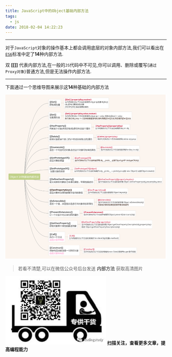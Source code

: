 ```yaml
---
title: JavaScript中的Object基础内部方法
tags:
  - js
date: 2018-02-04 14:22:23
---
```


------------------------------------------------------------------

对于`JavaScript`对象的操作基本上都会调用底层的对象内部方法,我们可以看出在[`ES6`](http://www.ecma-international.org/ecma-262/6.0/index.html#table-5)标准中定了**14**种内部方法.

双 **[[]]** 代表内部方法,在一般的`JS`代码中不可见,你可以调用、删除或覆写(`通过Proxy对象`)普通方法,但是无法操作内部方法.

-----------------------------------------------------------------
<!--more-->

下面通过一个思维导图来展示这**14**种基础的内部方法

![Object](/images/JavaScript中的Object基础内部方法/Object基础内部方法.png)

>若看不清楚,可以在微信公众号后台发送 **内部方法** 获取高清图片

![alt](/images/Wechatcode.jpg)
**扫描关注，查看更多文章，提高编程能力**